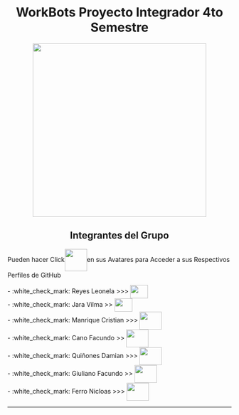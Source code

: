 <h1 align="center">WorkBots Proyecto Integrador 4to Semestre</h1>

<div align="center">
  <img height="390" src = "https://github.com/CodeSystem2022/Workbots_proyecto_integrador_4to_semestre/assets/112597189/35c4e334-e596-4f7c-9e25-3001e6cb6d20"/>
</div>

<h2 align="center">Integrantes del Grupo</h2>

<p>Pueden hacer Click<img align="center" src="https://ugokawaii.com/wp-content/uploads/2023/01/click-1.gif" height="50" width="50" />en sus Avatares para Acceder a sus Respectivos Perfiles de GitHub</p>  

<p>- :white_check_mark: Reyes Leonela >>>
  <a href="https://github.com/Leonela2604" target="blank">
  <img align="center" src="https://avatars.githubusercontent.com/u/104327193?v=4" height="30" width="40" /><br>
  </a>
   - :white_check_mark: Jara Vilma >>
  <a href="https://github.com/ivi2002" target="blank">
  <img align="center" src="https://avatars.githubusercontent.com/u/105697175?v=4" height="30" width="40" /><br>
  </a>
  - :white_check_mark: Manrique Cristian >>>
  <a href="https://github.com/Titim19" target="blank">
  <img align="center" src="https://avatars.githubusercontent.com/u/111476643?v=4" height="40" width="50" /><br>
  </a>
  - :white_check_mark: Cano Facundo >>
  <a href="https://github.com/FacuLC" target="blank">
  <img align="center" src="https://avatars.githubusercontent.com/u/112597189?s=400&v=4" height="40" width="50" /><br>
  </a>
  - :white_check_mark: Quiñones Damian >>>
  <a href="https://github.com/damianqnz" target="blank">
  <img align="center" src="https://avatars.githubusercontent.com/u/79475339?v=4" height="40" width="50" /><br>
  </a>
  - :white_check_mark: Giuliano Facundo >>
  <a href="https://github.com/FacundoGiuliano" target="blank">
  <img align="center" src="https://avatars.githubusercontent.com/u/112036756?v=4" height="40" width="50" /><br>
  </a>
  - :white_check_mark: Ferro Nicloas >>>
  <a href="https://github.com/nickzf57" target="blank">
  <img align="center" src="https://avatars.githubusercontent.com/u/112594803?v=4" height="40" width="50" /><br>
  </a>
</p>

---
